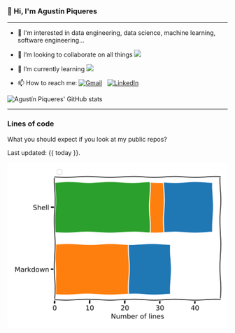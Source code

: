 ### 👋 Hi, I'm Agustín Piqueres

---

<!--
**plaguss/plaguss** is a ✨ _special_ ✨ repository because its `README.md` (this file) appears on your GitHub profile.

Here are some ideas to get you started:

- 🔭 I’m currently working on ...
- 🌱 I’m currently learning ...
- 👯 I’m looking to collaborate on ...
- 🤔 I’m looking for help with ...
- 💬 Ask me about ...
- 📫 How to reach me: ...
- 😄 Pronouns: ...
- ⚡ Fun fact: ...

-->

- 👀 I'm interested in data engineering, data science, machine learning, software engineering...

- 👯 I’m looking to collaborate on all things ![](https://img.shields.io/badge/Python-14354C?style=for-the-badge&style=flat&logo=python)

- 🌱 I’m currently learning ![](https://img.shields.io/badge/Rust-000000?style=for-the-badge&style=flat&logo=rust&logoColor=white)

- 📫 How to reach me:
<a href="mailto:agustin.piqueres@gmail.com"><img alt="Gmail" src="https://img.shields.io/badge/Gmail-D14836?style=flat&logo=gmail&logoColor=white" /></a> &nbsp;
<a href="https://www.linkedin.com/in/agust%C3%ADn-piqueres-lajar%C3%ADn-6a661810a/?locale=en_US"><img alt="LinkedIn" src="https://img.shields.io/badge/linkedin%20-%230077B5.svg?&style=flat&logo=linkedin&logoColor=white"/></a> &nbsp;


![Agustín Piqueres' GitHub stats](https://github-readme-stats.vercel.app/api?username=plaguss&count_private=true&show_icons=true&theme=tokyonight)


---

### Lines of code 

What you should expect if you look at my public repos?

Last updated: {{ today }}.

<p><img src="./pytokei_fig.svg"/></p>
